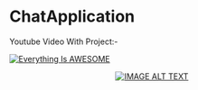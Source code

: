 # ChatApplication

<!-- https://user-images.githubusercontent.com/83011938/174516314-2f6e9e14-72cd-4124-87be-81b3cb8e6af3.mp4 -->

Youtube Video With Project:-

[![Everything Is AWESOME](http://i.imgur.com/Ot5DWAW.png)]([https://youtu.be/StTqXEQ2l-Y?t=35s](https://youtu.be/9eMJvrfyAcg) "Everything Is AWESOME")
<!-- [![IMAGE_ALT](https://img.youtube.com/vi/UmX4kyB2wfg/0.jpg)](https://youtu.be/9eMJvrfyAcg)
 -->

<div align="center">
  <a href="https://youtu.be/9eMJvrfyAcg"><img src="https://img.youtube.com/vi/YOUTUBE_VIDEO_ID_HERE/0.jpg" alt="IMAGE ALT TEXT"></a>
</div>
